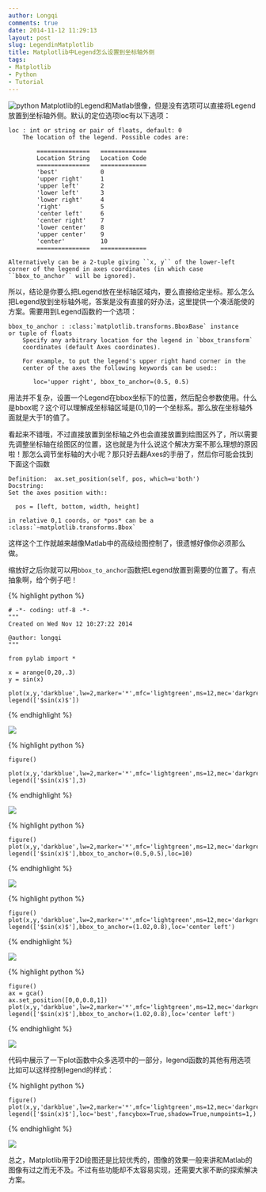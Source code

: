 ```yaml
---
author: Longqi
comments: true
date: 2014-11-12 11:29:13
layout: post
slug: LegendinMatplotlib
title: Matplotlib中Legend怎么设置到坐标轴外侧
tags:
- Matplotlib
- Python
- Tutorial
---
```

![python](/public/images/python.png)
Matplotlib的Legend和Matlab很像，但是没有选项可以直接将Legend放置到坐标轴外侧。默认的定位选项loc有以下选项：

	loc : int or string or pair of floats, default: 0
	    The location of the legend. Possible codes are:

	        ===============   =============
	        Location String   Location Code
	        ===============   =============
	        'best'            0
	        'upper right'     1
	        'upper left'      2
	        'lower left'      3
	        'lower right'     4
	        'right'           5
	        'center left'     6
	        'center right'    7
	        'lower center'    8
	        'upper center'    9
	        'center'          10
	        ===============   =============

    Alternatively can be a 2-tuple giving ``x, y`` of the lower-left
    corner of the legend in axes coordinates (in which case
    ``bbox_to_anchor`` will be ignored).

所以，结论是你要么把Legend放在坐标轴区域内，要么直接给定坐标。那么怎么把Legend放到坐标轴外呢，答案是没有直接的好办法，这里提供一个凑活能使的方案。需要用到Legend函数的一个选项：

	bbox_to_anchor : :class:`matplotlib.transforms.BboxBase` instance                          or tuple of floats
	    Specify any arbitrary location for the legend in `bbox_transform`
	    coordinates (default Axes coordinates).

	    For example, to put the legend's upper right hand corner in the
	    center of the axes the following keywords can be used::

	       loc='upper right', bbox_to_anchor=(0.5, 0.5)

用法并不复杂，设置一个Legend在bbox坐标下的位置，然后配合参数使用。什么是bbox呢？这个可以理解成坐标轴区域是(0,1)的一个坐标系。那么放在坐标轴外面就是大于1的值了。

看起来不错哦，不过直接放置到坐标轴之外也会直接放置到绘图区外了，所以需要先调整坐标轴在绘图区的位置，这也就是为什么说这个解决方案不那么理想的原因啦！那怎么调节坐标轴的大小呢？那只好去翻Axes的手册了，然后你可能会找到下面这个函数

	Definition:  ax.set_position(self, pos, which=u'both')
	Docstring:
	Set the axes position with::

	  pos = [left, bottom, width, height]

	in relative 0,1 coords, or *pos* can be a
	:class:`~matplotlib.transforms.Bbox`

这样这个工作就越来越像Matlab中的高级绘图控制了，很遗憾好像你必须那么做。

缩放好之后你就可以用`bbox_to_anchor`函数把Legend放置到需要的位置了。有点抽象啊，给个例子吧！

{% highlight python %}

	# -*- coding: utf-8 -*-
	"""
	Created on Wed Nov 12 10:27:22 2014

	@author: longqi
	"""

	from pylab import *

	x = arange(0,20,.3)
	y = sin(x)

	plot(x,y,'darkblue',lw=2,marker='*',mfc='lightgreen',ms=12,mec='darkgreen',mew=1)
	legend(['$sin(x)$'])

{% endhighlight %}

![](/public/images/Fig1.png)

{% highlight python %}

	figure()

	plot(x,y,'darkblue',lw=2,marker='*',mfc='lightgreen',ms=12,mec='darkgreen',mew=1)
	legend(['$sin(x)$'],3)

{% endhighlight %}

![](/public/images/Fig2.png)

{% highlight python %}

	figure()
	plot(x,y,'darkblue',lw=2,marker='*',mfc='lightgreen',ms=12,mec='darkgreen',mew=1)
	legend(['$sin(x)$'],bbox_to_anchor=(0.5,0.5),loc=10)

{% endhighlight %}

![](/public/images/Fig3.png)

{% highlight python %}

	figure()
	plot(x,y,'darkblue',lw=2,marker='*',mfc='lightgreen',ms=12,mec='darkgreen',mew=1)
	legend(['$sin(x)$'],bbox_to_anchor=(1.02,0.8),loc='center left')

{% endhighlight %}

![](/public/images/Fig4.png)

{% highlight python %}

	figure()
	ax = gca()
	ax.set_position([0,0,0.8,1])
	plot(x,y,'darkblue',lw=2,marker='*',mfc='lightgreen',ms=12,mec='darkgreen',mew=1)
	legend(['$sin(x)$'],bbox_to_anchor=(1.02,0.8),loc='center left')

{% endhighlight %}

![](/public/images/Fig5.png)


代码中展示了一下plot函数中众多选项中的一部分，legend函数的其他有用选项比如可以这样控制legend的样式：

{% highlight python %}

	figure()
	plot(x,y,'darkblue',lw=2,marker='*',mfc='lightgreen',ms=12,mec='darkgreen',mew=1)
	legend(['$sin(x)$'],loc='best',fancybox=True,shadow=True,numpoints=1,)

{% endhighlight %}

![](/public/images/Fig7.png)

总之，Matplotlib用于2D绘图还是比较优秀的，图像的效果一般来讲和Matlab的图像有过之而无不及。不过有些功能却不太容易实现，还需要大家不断的探索解决方案。

